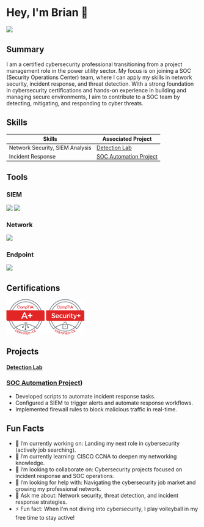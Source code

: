 # Hey, I'm Brian 👋
<a href="https://www.linkedin.com/in/brian-sawyer-1b721275"><img src="https://img.shields.io/badge/-linkedin-0072b1?&style=for-the-badge&logo=linkedin&logoColor=white" /></a>

## Summary
I am a certified cybersecurity professional transitioning from a project management role in the power utility sector. My focus is on joining a SOC (Security Operations Center) team, where I can apply my skills in network security, incident response, and threat detection. With a strong foundation in cybersecurity certifications and hands-on experience in building and managing secure environments, I aim to contribute to a SOC team by detecting, mitigating, and responding to cyber threats.

## Skills
| Skills                           | Associated Project            |
|----------------------------------|-------------------------------|
| Network Security, SIEM Analysis  | [Detection Lab](link_to_project) |
| Incident Response                | [SOC Automation Project](link_to_project) |

## Tools

### SIEM
<div>
    <img src="https://img.shields.io/badge/-Microsoft_Sentinel-0078D4?&style=for-the-badge&logo=Microsoft&logoColor=white" />
    <img src="https://img.shields.io/badge/-Splunk-000000?&style=for-the-badge&logo=Splunk&logoColor=white" />
</div>

### Network
<div>
    <img src="https://img.shields.io/badge/-Wireshark-1679A7?&style=for-the-badge&logo=Wireshark&logoColor=white" />
</div>

### Endpoint
<div>
    <img src="https://img.shields.io/badge/-Microsoft_Defender_for_Endpoint-00A4EF?&style=for-the-badge&logo=Microsoft&logoColor=white" />
</div>

## Certifications
<div>
    <img src="ComptiaA" alt="CompTIA A+" style="width:100px;" />
    <img src="ComptiaSecurity" alt="CompTIA Security+" style="width:100px;" />
</div>

## Projects
#### [Detection Lab](something)
 

### [SOC Automation Project](https://github.com/MegaByteKnight/SOC-Lab-Project))
- Developed scripts to automate incident response tasks.
- Configured a SIEM to trigger alerts and automate response workflows.
- Implemented firewall rules to block malicious traffic in real-time.

## Fun Facts
- 🔭 I’m currently working on: Landing my next role in cybersecurity (actively job searching).
- 🌱 I’m currently learning: CISCO CCNA to deepen my networking knowledge.
- 👯 I’m looking to collaborate on: Cybersecurity projects focused on incident response and SOC operations.
- 🤔 I’m looking for help with: Navigating the cybersecurity job market and growing my professional network.
- 💬 Ask me about: Network security, threat detection, and incident response strategies.
- ⚡ Fun fact: When I'm not diving into cybersecurity, I play volleyball in my free time to stay active!

